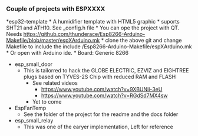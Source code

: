### Couple of projects with ESPXXXX

   *esp32-template
       * A humidifier template with HTML5 graphic
          * suports SHT21 and ATH10. See _config.h file
          * You can ope the project with QT. Needs https://github.com/thunderace/Esp8266-Arduino-Makefile/blob/master/espXArduino.mk
             * clone the above git and change Makefile to include the include <absolute path to>/Esp8266-Arduino-Makefile/espXArduino.mk
          * Or open with Arduino ide.
             * Board: Generic 8266
   * esp_small_door
      * This is tailorred to hack the GLOBE ELECTRIC, EZVIZ and EIGHTREE plugs based on TYVES-2S Chip with reduced RAM and FLASH
         * See related videos 
            * https://www.youtube.com/watch?v=9XBUNii-3eU
            * https://www.youtube.com/watch?v=RGdSd7MX4sw
	    * Yet to come
   * EspFanTemp
      * See the folder of the project for the readme and the docs folder
   * esp_small_relay
      * This was one of the earyer implementation, Left for reference

 
